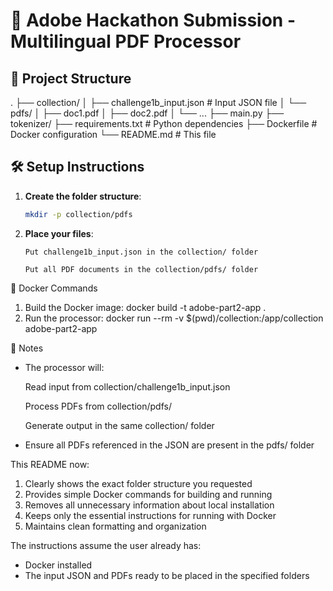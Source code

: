 # 🚀 Adobe Hackathon Submission - Multilingual PDF Processor

## 📁 Project Structure

.
├── collection/
│ ├── challenge1b_input.json # Input JSON file
│ └── pdfs/
│ ├── doc1.pdf
│ ├── doc2.pdf
│ └── ...
├── main.py
├── tokenizer/
├── requirements.txt # Python dependencies
├── Dockerfile # Docker configuration
└── README.md # This file

## 🛠️ Setup Instructions

1. **Create the folder structure**:

   ```bash
   mkdir -p collection/pdfs
   ```

2. **Place your files**:

   ```Place your files:
   Put challenge1b_input.json in the collection/ folder

   Put all PDF documents in the collection/pdfs/ folder
   ```

🐳 Docker Commands

1. Build the Docker image:
   docker build -t adobe-part2-app .
2. Run the processor:
   docker run --rm -v $(pwd)/collection:/app/collection adobe-part2-app

📝 Notes

- The processor will:

  Read input from collection/challenge1b_input.json

  Process PDFs from collection/pdfs/

  Generate output in the same collection/ folder

- Ensure all PDFs referenced in the JSON are present in the pdfs/ folder

This README now:

1. Clearly shows the exact folder structure you requested
2. Provides simple Docker commands for building and running
3. Removes all unnecessary information about local installation
4. Keeps only the essential instructions for running with Docker
5. Maintains clean formatting and organization

The instructions assume the user already has:

- Docker installed
- The input JSON and PDFs ready to be placed in the specified folders
